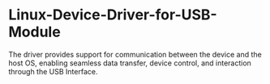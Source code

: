# Linux-Device-Driver-for-USB-Module
The driver provides support for communication between the device and the host OS, enabling seamless data transfer, device control, and interaction through the USB Interface.
